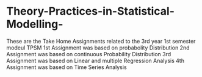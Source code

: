 # Theory-Practices-in-Statistical-Modelling-
These are the Take Home Assignments related to the 3rd year 1st semester modeul TPSM
1st Assignment was based on probabolity Distribution
2nd Assignment was based on continuous Probability Distribution
3rd Assignment was based on Linear and multiple Regression Analysis
4th Assignment was based on Time Series Analysis
